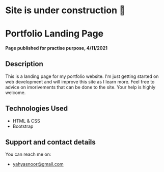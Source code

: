 # Site is under construction :construction:
# Portfolio Landing Page
#### Page published for practise purpose, 4/11/2021
## Description
This is a landing page for my portfolio website. I'm just getting started on web development and will improve this site as I learn more.
Feel free to advice on imorivements that can be done to the site.
Your help is highly welcome. 

## Technologies Used
* HTML & CSS
* Bootstrap
## Support and contact details
You can reach me on:
* yahyasnoor@gmail.com